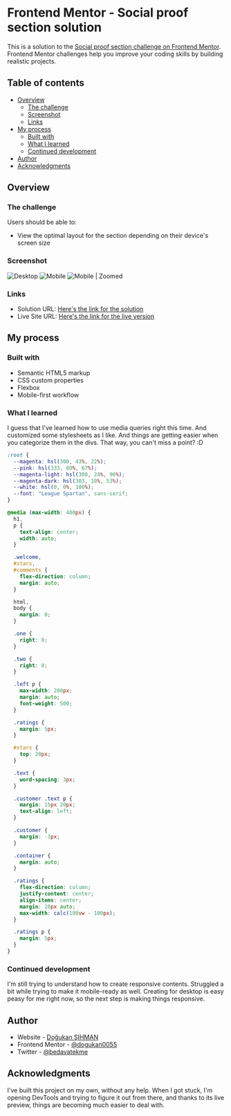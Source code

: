 # Frontend Mentor - Social proof section solution

This is a solution to the [Social proof section challenge on Frontend Mentor](https://www.frontendmentor.io/challenges/social-proof-section-6e0qTv_bA). Frontend Mentor challenges help you improve your coding skills by building realistic projects.

## Table of contents

- [Overview](#overview)
  - [The challenge](#the-challenge)
  - [Screenshot](#screenshot)
  - [Links](#links)
- [My process](#my-process)
  - [Built with](#built-with)
  - [What I learned](#what-i-learned)
  - [Continued development](#continued-development)
- [Author](#author)
- [Acknowledgments](#acknowledgments)

## Overview

### The challenge

Users should be able to:

- View the optimal layout for the section depending on their device's screen size

### Screenshot

![Desktop](./screenshots/Screenshot_1.png)
![Mobile](./screenshots/Screenshot_2.png)
![Mobile | Zoomed](./screenshots/Screenshot_3.png)

### Links

- Solution URL: [Here's the link for the solution](https://github.com/dogukan0055/social-proof-section)
- Live Site URL: [Here's the link for the live version](https://your-live-site-url.com)

## My process

### Built with

- Semantic HTML5 markup
- CSS custom properties
- Flexbox
- Mobile-first workflow

### What I learned

I guess that I've learned how to use media queries right this time. And customized some stylesheets as I like. And things are getting easier when you categorize them in the divs. That way, you can't miss a point? :D

```css
:root {
  --magenta: hsl(300, 43%, 22%);
  --pink: hsl(333, 80%, 67%);
  --magenta-light: hsl(300, 24%, 96%);
  --magenta-dark: hsl(303, 10%, 53%);
  --white: hsl(0, 0%, 100%);
  --font: "League Spartan", sans-serif;
}

@media (max-width: 400px) {
  h1,
  p {
    text-align: center;
    width: auto;
  }

  .welcome,
  #stars,
  #comments {
    flex-direction: column;
    margin: auto;
  }

  html,
  body {
    margin: 0;
  }

  .one {
    right: 0;
  }

  .two {
    right: 0;
  }

  .left p {
    max-width: 280px;
    margin: auto;
    font-weight: 500;
  }

  .ratings {
    margin: 5px;
  }

  #stars {
    top: 20px;
  }

  .text {
    word-spacing: 3px;
  }

  .customer .text p {
    margin: 15px 20px;
    text-align: left;
  }

  .customer {
    margin: -3px;
  }

  .container {
    margin: auto;
  }

  .ratings {
    flex-direction: column;
    justify-content: center;
    align-items: center;
    margin: 10px auto;
    max-width: calc(100vw - 100px);
  }

  .ratings p {
    margin: 5px;
  }
}
```

### Continued development

I'm still trying to understand how to create responsive contents. Struggled a bit while trying to make it mobile-ready as well. Creating for desktop is easy peasy for me right now, so the next step is making things responsive.

## Author

- Website - [Doğukan ŞIHMAN](https://dogukansportfolio.w3spaces.com/)
- Frontend Mentor - [@dogukan0055](https://www.frontendmentor.io/profile/dogukan0055)
- Twitter - [@bedavatekme](https://www.twitter.com/bedavatekme)

## Acknowledgments

I've built this project on my own, without any help. When I got stuck, I'm opening DevTools and trying to figure it out from there, and thanks to its live preview, things are becoming much easier to deal with.
